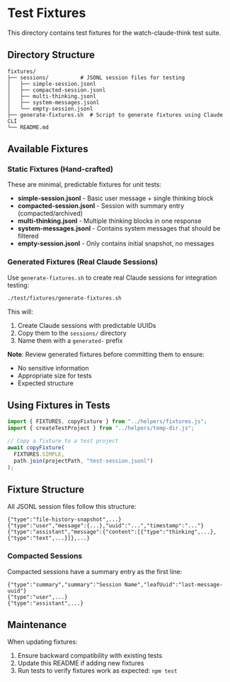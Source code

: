 # Test Fixtures

This directory contains test fixtures for the watch-claude-think test suite.

## Directory Structure

```
fixtures/
├── sessions/          # JSONL session files for testing
│   ├── simple-session.jsonl
│   ├── compacted-session.jsonl
│   ├── multi-thinking.jsonl
│   ├── system-messages.jsonl
│   └── empty-session.jsonl
├── generate-fixtures.sh  # Script to generate fixtures using Claude CLI
└── README.md
```

## Available Fixtures

### Static Fixtures (Hand-crafted)

These are minimal, predictable fixtures for unit tests:

- **simple-session.jsonl** - Basic user message + single thinking block
- **compacted-session.jsonl** - Session with summary entry (compacted/archived)
- **multi-thinking.jsonl** - Multiple thinking blocks in one response
- **system-messages.jsonl** - Contains system messages that should be filtered
- **empty-session.jsonl** - Only contains initial snapshot, no messages

### Generated Fixtures (Real Claude Sessions)

Use `generate-fixtures.sh` to create real Claude sessions for integration testing:

```bash
./test/fixtures/generate-fixtures.sh
```

This will:
1. Create Claude sessions with predictable UUIDs
2. Copy them to the `sessions/` directory
3. Name them with a `generated-` prefix

**Note**: Review generated fixtures before committing them to ensure:
- No sensitive information
- Appropriate size for tests
- Expected structure

## Using Fixtures in Tests

```typescript
import { FIXTURES, copyFixture } from "../helpers/fixtures.js";
import { createTestProject } from "../helpers/temp-dir.js";

// Copy a fixture to a test project
await copyFixture(
  FIXTURES.SIMPLE,
  path.join(projectPath, "test-session.jsonl")
);
```

## Fixture Structure

All JSONL session files follow this structure:

```jsonl
{"type":"file-history-snapshot",...}
{"type":"user","message":{...},"uuid":"...","timestamp":"..."}
{"type":"assistant","message":{"content":[{"type":"thinking",...},{"type":"text",...}]},...}
```

### Compacted Sessions

Compacted sessions have a summary entry as the first line:

```jsonl
{"type":"summary","summary":"Session Name","leafUuid":"last-message-uuid"}
{"type":"user",...}
{"type":"assistant",...}
```

## Maintenance

When updating fixtures:
1. Ensure backward compatibility with existing tests
2. Update this README if adding new fixtures
3. Run tests to verify fixtures work as expected: `npm test`
